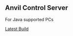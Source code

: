 Anvil Control Server
--------------------
For Java supported PCs

[Latest Build](http://hodgeproject.com/anvil/builds/AnvilControlServer/)
